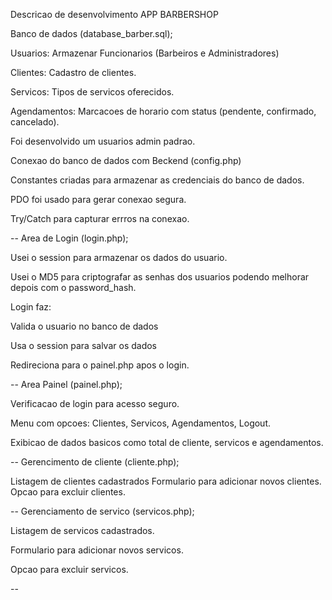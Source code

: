 Descricao de desenvolvimento APP BARBERSHOP

Banco de dados (database_barber.sql);

Usuarios: Armazenar Funcionarios (Barbeiros e Administradores)

Clientes: Cadastro de clientes.

Servicos: Tipos de servicos oferecidos.

Agendamentos: Marcacoes de horario com status (pendente, confirmado, cancelado).

Foi desenvolvido um usuarios admin padrao.


Conexao do banco de dados com Beckend (config.php)

Constantes criadas para armazenar as credenciais do banco de dados.

PDO foi usado para gerar conexao segura.

Try/Catch para capturar errros na conexao.

--
Area de Login (login.php);

Usei o session para armazenar os dados do usuario.

Usei o MD5 para criptografar as senhas dos usuarios podendo melhorar depois
com o password_hash.

Login faz:

Valida o usuario no banco de dados

Usa o session para salvar os dados

Redireciona para o painel.php apos o login.

--
Area Painel (painel.php);

Verificacao de login para acesso seguro.

Menu com opcoes: Clientes, Servicos, Agendamentos, Logout.

Exibicao de dados basicos como total de cliente, servicos e agendamentos.

--
Gerencimento de cliente (cliente.php);

Listagem de clientes cadastrados
Formulario para adicionar novos clientes.
Opcao para excluir clientes.

--
Gerenciamento de servico (servicos.php);

Listagem de servicos cadastrados.

Formulario para adicionar novos servicos.

Opcao para excluir servicos.

--
